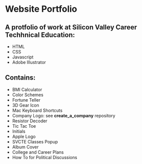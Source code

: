 # Website Portfolio

A protfolio of work at Silicon Valley Career Techhnical Education:
--------------
- HTML
- CSS
- Javascript
- Adobe Illustrator


Contains:
--------------
- BMI Calculator
- Color Schemes 
- Fortune Teller
- 3D Gear Icon
- Mac Keyboard Shortcuts
- Company Logo: see **create_a_company** repository 
- Resistor Decoder
- Tic Tac Toe
- Initials
- Apple Logo 
- SVCTE Classes Popup 
- Album Cover
- College and Career Plans
- How To for Political Discussions
